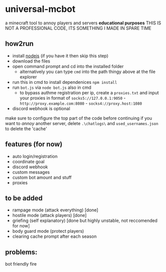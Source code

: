 # universal-mcbot
a minecraft tool to annoy players and servers **educational purposes**
THIS IS NOT A PROFESSIONAL CODE, ITS SOMETHING I MADE IN SPARE TIME

## how2run
- install [nodejs](https://nodejs.org/en/download/current) (if you have it then skip this step)
- download the files
- open command prompt and cd into the installed folder
  - alternatively you can type `cmd` into the path thingy above at the file explorer
- run this in cmd to install dependenices `npm install`
- run `bot.js` via `node bot.js` also in cmd
  - to bypass authme registration per ip, create a `proxies.txt` and input your proxies in format of `socks5://127.0.0.1:9050` - `http://proxy.example.com:8080` - `socks4://proxy.host:1080`
- discord webhook is optional

make sure to configure the top part of the code before continuing
if you want to *annoy* another server, delete `.\chatlogs\` and `used_usernames.json` to delete the 'cache'

## features (for now)
- auto login/registration
- coordinate goal
- discord webhook
- custom messages
- custom bot amount and stuff
- proxies

## to be added
- rampage mode (attack everything) [done]
- hostile mode (attack players) [done]
- griefing (self explanatory) [done but highly unstable, not reccomended for now]
- body guard mode (protect players)
- clearing cache prompt after each season

## problems:
bot friendly fire

